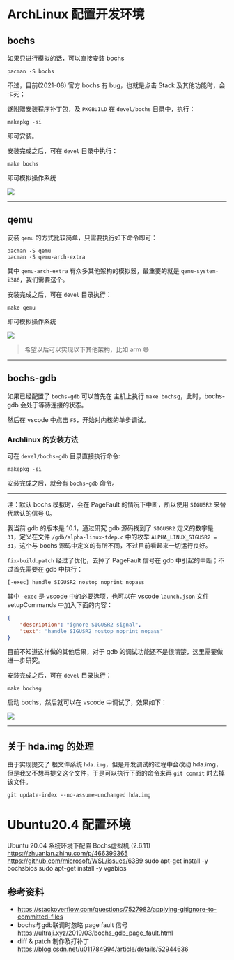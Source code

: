 # ArchLinux 配置开发环境

## bochs

如果只进行模拟的话，可以直接安装 bochs

    pacman -S bochs

不过，目前(2021-08) 官方 bochs 有 bug，也就是点击 Stack 及其他功能时，会卡死；

遂附赠安装程序补丁包，及 `PKGBUILD` 在 `devel/bochs` 目录中，执行：

    makepkg -si

即可安装。

安装完成之后，可在 `devel` 目录中执行：

    make bochs

即可模拟操作系统

![](./images/bochs.jpg)

---

## qemu

安装 `qemu` 的方式比较简单，只需要执行如下命令即可：

    pacman -S qemu
    pacman -S qemu-arch-extra

其中 `qemu-arch-extra` 有众多其他架构的模拟器，最重要的就是 `qemu-system-i386`，我们需要这个。

安装完成之后，可在 `devel` 目录执行：

    make qemu

即可模拟操作系统

![](./images/qemu.jpg)

> 希望以后可以实现以下其他架构，比如 arm 😄

---

## bochs-gdb

如果已经配置了 `bochs-gdb` 可以首先在 主机上执行 `make bochsg`，此时，bochs-gdb 会处于等待连接的状态。

然后在 vscode 中点击 `F5`，开始对内核的单步调试。

### Archlinux 的安装方法

可在 `devel/bochs-gdb` 目录直接执行命令:

    makepkg -si

安装完成之后，就会有 `bochs-gdb` 命令。

---

注：默认 bochs 模拟时，会在 PageFault 的情况下中断，所以使用 `SIGUSR2` 来替代默认的信号 0。

我当前 gdb 的版本是 10.1，通过研究 gdb 源码找到了 `SIGUSR2` 定义的数字是 `31`，定义在文件 `/gdb/alpha-linux-tdep.c` 中的枚举 `ALPHA_LINUX_SIGUSR2 = 31`，这个与 bochs 源码中定义的有所不同，不过目前看起来一切运行良好。

`fix-build.patch` 经过了优化，去掉了 PageFault 信号在 gdb 中引起的中断；不过首先需要在 gdb 中执行：

    [-exec] handle SIGUSR2 nostop noprint nopass

其中 `-exec` 是 vscode 中的必要选项，也可以在 vscode `launch.json` 文件 setupCommands 中加入下面的内容：

```json
{
    "description": "ignore SIGUSR2 signal",
    "text": "handle SIGUSR2 nostop noprint nopass"
}
```

目前不知道这样做的其他后果，对于 gdb 的调试功能还不是很清楚，这里需要做进一步研究。

安装完成之后，可在 `devel` 目录执行：

    make bochsg

启动 bochs，然后就可以在 vscode 中调试了，效果如下：

![](./images/bochs-vscode.jpg)

---

## 关于 hda.img 的处理

由于实现提交了 根文件系统 `hda.img`，但是开发调试的过程中会改动 hda.img，但是我又不想再提交这个文件，于是可以执行下面的命令来再 `git commit` 时去掉该文件。

    git update-index --no-assume-unchanged hda.img


# Ubuntu20.4 配置环境
Ubuntu 20.04 系统环境下配置 Bochs虚拟机 (2.6.11)
https://zhuanlan.zhihu.com/p/466399365
https://github.com/microsoft/WSL/issues/6389
sudo apt-get install -y bochsbios
sudo apt-get install -y vgabios

## 参考资料

- <https://stackoverflow.com/questions/7527982/applying-gitignore-to-committed-files>
- bochs与gdb联调时忽略 page fault 信号  
    <https://ultraji.xyz/2019/03/bochs_gdb_page_fault.html>
- diff & patch 制作及打补丁  
    <https://blog.csdn.net/u011784994/article/details/52944636>
